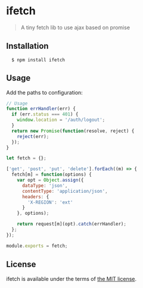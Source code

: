 # ifetch
> A tiny fetch lib to use ajax based on promise

Installation
---

```
  $ npm install ifetch
```

Usage
---

Add the paths to configuration:

```javascript
// Usage
function errHandler(err) {
  if (err.status === 401) {
    window.location = '/auth/logout';
  }
  return new Promise(function(resolve, reject) {
    reject(err);
  });
}

let fetch = {};

['get', 'post', 'put', 'delete'].forEach((m) => {
  fetch[m] = function(options) {
    var opt = Object.assign({
      dataType: 'json',
      contentType: 'application/json',
      headers: {
        'X-REGION': 'ext'
      }
    }, options);

    return request[m](opt).catch(errHandler);
  };
});

module.exports = fetch;
```

License
---

ifetch is available under the terms of [the MIT license](LICENSE).
